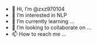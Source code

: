 - 👋 Hi, I’m @zxz970104
- 👀 I’m interested in NLP
- 🌱 I’m currently learning ...
- 💞️ I’m looking to collaborate on ...
- 📫 How to reach me ...

<!---
zxz970104/zxz970104 is a ✨ special ✨ repository because its `README.md` (this file) appears on your GitHub profile.
You can click the Preview link to take a look at your changes.
--->
